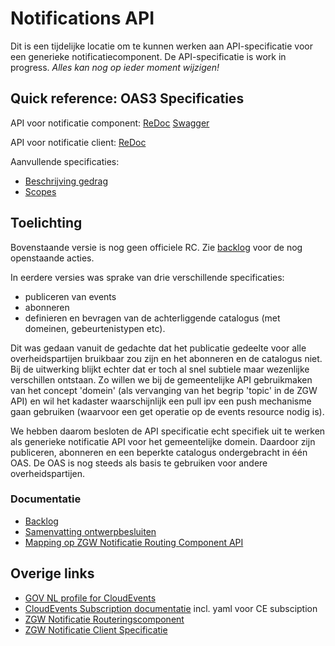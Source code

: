 # Notifications API

Dit is een tijdelijke locatie om te kunnen werken aan API-specificatie voor een generieke notificatiecomponent.
De API-specificatie is work in progress. _Alles kan nog op ieder moment wijzigen!_

## Quick reference: OAS3 Specificaties

API voor notificatie component:
[ReDoc](http://redocly.github.io/redoc/?url=https://raw.githubusercontent.com/VNG-Realisatie/notificatieservices/main/docs/api-specification/notifications.yaml&nocors)
[Swagger](https://petstore.swagger.io/?url=https://raw.githubusercontent.com/VNG-Realisatie/notificatieservices/main/docs/api-specification/notifications.yaml)

API voor notificatie client:
[ReDoc](http://redocly.github.io/redoc/?url=https://raw.githubusercontent.com/VNG-Realisatie/notificatieservices/main/docs/api-specification/notifications_client.yaml&nocors)

Aanvullende specificaties:
- [Beschrijving gedrag](./gedrag.md)
- [Scopes](./scopes.md)

## Toelichting

Bovenstaande versie is nog geen officiele RC. Zie [backlog](https://github.com/VNG-Realisatie/notificatieservices/projects/1) voor de nog openstaande acties.

In eerdere versies was sprake van drie verschillende specificaties:
- publiceren van events
- abonneren
- definieren en bevragen van de achterliggende catalogus (met domeinen, gebeurtenistypen etc).

Dit was gedaan vanuit de gedachte dat het publicatie gedeelte voor alle overheidspartijen bruikbaar zou zijn en het abonneren en de catalogus niet. Bij de uitwerking blijkt echter dat er toch al snel subtiele maar wezenlijke verschillen ontstaan. Zo willen we bij de gemeentelijke API gebruikmaken van het concept 'domein' (als vervanging van het begrip 'topic' in de ZGW API) en wil het kadaster waarschijnlijk een pull ipv een push mechanisme gaan gebruiken (waarvoor een get operatie op de events resource nodig is).

We hebben daarom besloten de API specificatie echt specifiek uit te werken als generieke notificatie API voor het gemeentelijke domein. Daardoor zijn publiceren, abonneren en een beperkte catalogus ondergebracht in één OAS. De OAS is nog steeds als basis te gebruiken voor andere overheidspartijen.

### Documentatie

- [Backlog](https://github.com/VNG-Realisatie/notificatieservices/projects/1)
- [Samenvatting ontwerpbesluiten](./ontwerpbesluiten.md)
- [Mapping op ZGW Notificatie Routing Component API](./mapping_zgw_nrc.md)

## Overige links

- [GOV NL profile for CloudEvents](https://vng-realisatie.github.io/NL-GOV-profile-for-CloudEvents)
- [CloudEvents Subscription documentatie](https://github.com/cloudevents/spec/tree/main/subscriptions) incl. yaml voor CE subsciption
- [ZGW Notificatie Routeringscomponent](https://notificaties-api.vng.cloud/)
- [ZGW Notificatie Client Specificatie](https://vng-realisatie.github.io/gemma-zaken/standaard/notificaties-consumer/index)

